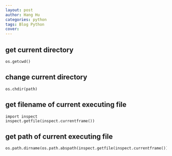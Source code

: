 ```yaml
---
layout: post
author: Hang Hu
categories: python
tags: Blog Python 
cover: 
---
```


## get current directory

```
os.getcwd()
```


## change current directory


```
os.chdir(path)
```


## get filename of current executing file


```
import inspect
inspect.getfile(inspect.currentframe())
```


## get path of current executing file


```
os.path.dirname(os.path.abspath(inspect.getfile(inspect.currentframe())))
```
